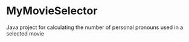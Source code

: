 # MyMovieSelector
Java project for calculating the number of personal pronouns used in a selected movie
